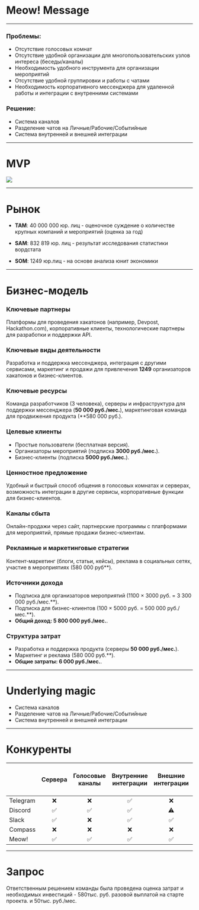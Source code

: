 # Meow! Message


---
### Проблемы:
- Отсутствие голосовых комнат
- Отсутствие удобной организации для многопользовательских узлов интереса (беседы/каналы)
- Необходимость удобного инструмента для организации мероприятий
- Отсутствие удобной группировки и работы с чатами
- Необходимость корпоративного мессенджера для удаленной работы и интеграции с внутренними системами

### Решение:
- Система каналов
- Разделение чатов на Личные/Рабочие/Событийные
- Система внутренней и внешней интеграции

---

# MVP

![](https://i.imgur.com/XSIAq4L.png)

---

# Рынок

- **TAM**: 40 000 000 юр. лиц - оценочное суждение о количестве крупных компаний и мероприятий (оценка за год)

- **SAM**: 832 819 юр. лиц - результат исследования статистики вордстата

- **SOM**: 1249 юр.лиц - на основе анализа юнит экономики

---

# Бизнес-модель
### **Ключевые партнеры**

Платформы для проведения хакатонов (например, Devpost, Hackathon.com), корпоративные клиенты, технологические партнеры для разработки и поддержки API.

### **Ключевые виды деятельности**

Разработка и поддержка мессенджера, интеграция с другими сервисами, маркетинг и продажи для привлечения **1249** организаторов хакатонов и бизнес-клиентов.

### **Ключевые ресурсы**

Команда разработчиков (3 человека), серверы и инфраструктура для поддержки мессенджера (**50 000 руб./мес.**), маркетинговая команда для продвижения продукта (**580 000 руб.).

### **Целевые клиенты**

- Простые пользователи (бесплатная версия).
- Организаторы мероприятий (подписка **3000 руб./мес.**).
- Бизнес-клиенты (подписка **5000 руб./мес.**).

### **Ценностное предложение**

Удобный и быстрый способ общения в голосовых комнатах и серверах, возможность интеграции в другие сервисы, корпоративные функции для бизнес-клиентов.

### **Каналы сбыта**

Онлайн-продажи через сайт, партнерские программы с платформами для мероприятий, прямые продажи бизнес-клиентам.

### **Рекламные и маркетинговые стратегии**

Контент-маркетинг (блоги, статьи, кейсы), реклама в социальных сетях, участие в мероприятиях (580 000 руб**).

### **Источники дохода**

- Подписка для организаторов мероприятий (1100 × 3000 руб. = 3 300 000 руб./мес.**).
- Подписка для бизнес-клиентов (100 × 5000 руб. = 500 000 руб./мес.**).
- **Общий доход: 5 800 000 руб./мес.**.

### **Структура затрат**

- Разработка и поддержка продукта (серверы **50 000 руб./мес.**).
- Маркетинг и реклама (580 000 руб.**).
- **Общие затраты: 6 000 руб./мес.**.

---

# Underlying magic 

- Система каналов
- Разделение чатов на Личные/Рабочие/Событийные
- Система внутренней и внешней интеграции

---

# Конкуренты

|          | Сервера | Голосовые каналы | Внутренние интеграции | Внешние интеграции | Группировка и фильтрация чатов | Событийные чаты | Расширенный бизнес-функционал | Доступность в РФ |
| -------- | :-----: | :--------------: | :-------------------: | :----------------: | :----------------------------: | :-------------: | :---------------------------: | :--------------: |
| Telegram |    ❌    |        ❌         |           ✅           |         ❌          |               ⚠️               |        ❌        |              ⚠️               |        ✅         |
| Discord  |    ✅    |        ✅         |           ✅           |         ⚠️         |               ⚠️               |        ❌        |               ❌               |        ❌         |
| Slack    |    ✅    |        ❌         |           ✅           |         ✅          |               ✅                |       ⚠️        |               ✅               |        ❌         |
| Compass  |    ❌    |        ❌         |           ❌           |         ❌          |               ❌                |        ❌        |              ⚠️               |        ✅         |
| Meow!    |    ✅    |        ✅         |           ✅           |         ✅          |               ✅                |        ✅        |               ✅               |        ✅         |

---

# Запрос

Ответственным решением команды была проведена оценка затрат и необходимых инвестиций - 580тыс. руб. разовой выплатой на старте проекта. и 50тыс. руб./мес. 